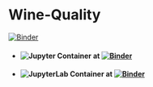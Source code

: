 # Wine-Quality

[![Binder](https://mybinder.org/static/logo.svg?v=f9f0d927b67cc9dc99d788c822ca21c0)](https://mybinder.org)

- #### ![Jupyter](https://upload.wikimedia.org/wikipedia/commons/thumb/3/38/Jupyter_logo.svg/44px-Jupyter_logo.svg.png) Container at [![Binder](https://mybinder.org/badge_logo.svg)](https://mybinder.org/v2/gh/optmogames/Wine-Quality.git/master)

- #### ![JupyterLab](https://avatars1.githubusercontent.com/u/22800682?s=200&v=4) Container at [![Binder](https://mybinder.org/badge_logo.svg)](https://mybinder.org/v2/gh/optmogames/Wine-Quality.git/master?urlpath=lab)
